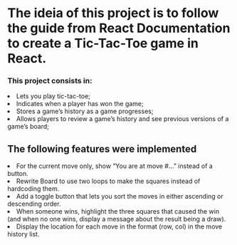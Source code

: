 <h1>The ideia of this project is to follow the guide from React Documentation to create a Tic-Tac-Toe game in React.</h1>

<h3>This project consists in:</h3>
<li>Lets you play tic-tac-toe;</li>
<li>Indicates when a player has won the game;</li>
<li>Stores a game’s history as a game progresses;</li>
<li>Allows players to review a game’s history and see previous versions of a game’s board;</li>

<h2>The following features were implemented</h2>
<li>For the current move only, show “You are at move #…” instead of a button.</li>
<li>Rewrite Board to use two loops to make the squares instead of hardcoding them.</li>
<li>Add a toggle button that lets you sort the moves in either ascending or descending order.</li>
<li>When someone wins, highlight the three squares that caused the win (and when no one wins, display a message about the result being a draw).</li>
<li>Display the location for each move in the format (row, col) in the move history list.</li>
